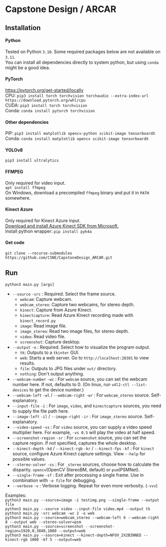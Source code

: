 # Capstone Design / ARCAR

## Installation
#### Python
Tested on Python `3.10`. Some required packages below are not available on `3.11`.  
You can install all dependencies directly to system python, but using `conda` might be a good idea.
#### PyTorch
https://pytorch.org/get-started/locally  
CPU: `pip3 install torch torchvision torchaudio --extra-index-url https://download.pytorch.org/whl/cpu`  
CUDA: `pip3 install torch torchvision`  
Conda: `conda install pytorch torchvision`
#### Other dependencies
PIP: `pip3 install matplotlib opencv-python scikit-image tensorboardX`  
Conda: `conda install matplotlib opencv scikit-image tensorboardX`  
#### YOLOv8
`pip3 install ultralytics`
#### FFMPEG
Only required for video input.  
`apt install ffmpeg`  
On Windows, download a precompiled `ffmpeg` binary and put it in `PATH` somewhere.
#### Kinect Azure
Only required for Kinect Azure input.  
[Download and install Azure Kinect SDK from Microsoft.](https://github.com/microsoft/Azure-Kinect-Sensor-SDK/blob/develop/docs/usage.md)  
Install python wrapper: `pip install pyk4a`
#### Get code
`git clone --recurse-submodules https://github.com/CSNE/CapstoneDesign_ARCAR.git`

## Run
`python3 main.py [args]`  
- `--source` `-src` : Required. Select the frame source. 
    - `webcam`: Capture webcam.
    - `webcam_stereo`: Capture two webcams, for stereo depth.
    - `kinect`: Capture from Azure Kinect.
    - `kinectcapture`: Read Azure Kinect recording made with `kinect_record.py`
    - `image`: Read image file.
    - `image_stereo`: Read two image files, for stereo depth.
    - `video`: Read video file.
    - `screenshot`: Capture desktop.
- `--output` `-o` : Required. Select how to visualize the program output.
    - `tk`: Outputs to a `tkinter` GUI.
    - `web`: Starts a web server. Go to `http://localhost:28301` to view results.
    - `file`: Outputs to JPG files under `out/` directory.
    - `nothing`: Don't output anything.
- `--webcam-number` `-wc` : For `webcam` source, you can set the webcam number here. If not, defaults to 0. (On linux, run `v4l2-ctl --list-devices` to get the device number.)
- `--webcam-left` `-wl` / `--webcam-right` `-wr` : For `webcam_stereo` source. Self-explanatory.
- `--input-file` `-i` : For `image`, `video`, and `kinectcapture` sources, you need to supply the file path here.
- `--image-left` `-il` / `--image-right` `-ir` : For `image_stereo` source. Self-explanatory.
- `--video-speed` `-vs` : For `video` source, you can supply a video speed multiplier here. For example, `-vs 0.5` will play the video at half speed.
- `--screenshot-region` `-sr` : For `screenshot` source, you can set the capture region. If not specified, captures the whole desktop.
- `--kinect-depth` `-kd` / `--kinect-rgb` `-kr` / `--kinect-fps` `-kf` : For `kinect` source, configure Azure Kinect capture settings. View `--help` for possible values.
- `--stereo-solver` `-ss` : For `_stereo` sources, choose how to calculate the disparity. `opencv`(OpenCV StereoBM, default) or `psm`(PSMNet).
- `--single-frame` `-sf` : Exit after processing a single frame. Use in combination with `-o file` for debugging.
- `--verbose` `-v` : Verbose logging. Repeat for even more verbosity. (`-vvv`)

Examples:  
`python3 main.py --source=image -i testimg.png --single-frame --output file`  
`python3 main.py --source video --input-file video.mp4 --output tk`  
`python3 main.py -src webcam -wc 2 -o web`  
`python3 main.py --source=webcam_stereo --webcam-left 6 --webcam-right 8 --output web --stereo-solver=psm`  
`python3 main.py --source=screenshot --screenshot-region=1920,0,3840,1080 --output=web`  
`python3 main.py --source=kinect --kinect-depth=NFOV_2X2BINNED --kinect-rgb 1080 -kf 5 --output=web`
